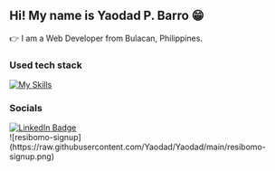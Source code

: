 ## Hi! My name is Yaodad P. Barro 😁

👉 I am a Web Developer from Bulacan, Philippines.

### Used tech stack

[![My Skills](https://skillicons.dev/icons?i=html,css,tailwind,js,mongodb,express,react,nodejs,github,vite,vscode)](https://skillicons.dev)

### Socials

<div id="badges">
  <a href="https://www.linkedin.com/in/wrwerwerwe/">
    <img src="https://img.shields.io/badge/LinkedIn-blue?style=for-the-badge&logo=linkedin&logoColor=white" alt="LinkedIn Badge"/>
  </a>
</div>
![resibomo-signup](https://raw.githubusercontent.com/Yaodad/Yaodad/main/resibomo-signup.png)

